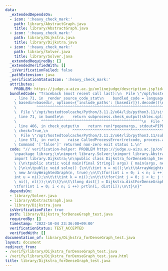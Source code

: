```yaml
---
data:
  _extendedDependsOn:
  - icon: ':heavy_check_mark:'
    path: library/AbstractGraph.java
    title: library/AbstractGraph.java
  - icon: ':heavy_check_mark:'
    path: library/Dijkstra.java
    title: library/Dijkstra.java
  - icon: ':heavy_check_mark:'
    path: library/Solver.java
    title: library/Solver.java
  _extendedRequiredBy: []
  _extendedVerifiedWith: []
  _isVerificationFailed: false
  _pathExtension: java
  _verificationStatusIcon: ':heavy_check_mark:'
  attributes:
    PROBLEM: https://judge.u-aizu.ac.jp/onlinejudge/description.jsp?id=ALDS1_12_C
  bundledCode: "Traceback (most recent call last):\n  File \"/opt/hostedtoolcache/Python/3.11.2/x64/lib/python3.11/site-packages/onlinejudge_verify/documentation/build.py\"\
    , line 71, in _render_source_code_stat\n    bundled_code = language.bundle(stat.path,\
    \ basedir=basedir, options={'include_paths': [basedir]}).decode()\n          \
    \         ^^^^^^^^^^^^^^^^^^^^^^^^^^^^^^^^^^^^^^^^^^^^^^^^^^^^^^^^^^^^^^^^^^^^^^^^^^^^^^^^^\n\
    \  File \"/opt/hostedtoolcache/Python/3.11.2/x64/lib/python3.11/site-packages/onlinejudge_verify/languages/user_defined.py\"\
    , line 71, in bundle\n    return subprocess.check_output(shlex.split(command))\n\
    \           ^^^^^^^^^^^^^^^^^^^^^^^^^^^^^^^^^^^^^^^^^^^^^\n  File \"/opt/hostedtoolcache/Python/3.11.2/x64/lib/python3.11/subprocess.py\"\
    , line 466, in check_output\n    return run(*popenargs, stdout=PIPE, timeout=timeout,\
    \ check=True,\n           ^^^^^^^^^^^^^^^^^^^^^^^^^^^^^^^^^^^^^^^^^^^^^^^^^^^^^^^^^\n\
    \  File \"/opt/hostedtoolcache/Python/3.11.2/x64/lib/python3.11/subprocess.py\"\
    , line 571, in run\n    raise CalledProcessError(retcode, process.args,\nsubprocess.CalledProcessError:\
    \ Command '['false']' returned non-zero exit status 1.\n"
  code: "// verification-helper: PROBLEM https://judge.u-aizu.ac.jp/onlinejudge/description.jsp?id=ALDS1_12_C\n\
    \npackage library;\n\nimport library.Solver;\nimport library.AbstractGraph;\n\
    import library.Dijkstra;\n\npublic class Dijkstra_forDenseGraph_test extends Solver\
    \ {\n\tpublic static void main(final String[] args) { main(args, new Dijkstra_forDenseGraph_test());\
    \ }\n\n\tpublic void solve() {\n\t\tint n = ni();\n\t\tArrayWeightedGraph g =\
    \ new ArrayWeightedGraph(n, true);\n\t\tfor(int i = 0; i < n; i ++) {\n\t\t\t\
    int u = ni();\n\t\t\tint k = ni();\n\t\t\tfor(int j = 0; j < k; j ++) g.add(u,\
    \ ni(), nl());\n\t\t}\n\t\tlong dist[] = Dijkstra.distForDenseGraph(g, 0);\n\t\
    \tfor(int i = 0; i < n; i ++) prtln(i, dist[i]);\n\t}\n}"
  dependsOn:
  - library/Solver.java
  - library/AbstractGraph.java
  - library/Dijkstra.java
  isVerificationFile: true
  path: library/Dijkstra_forDenseGraph_test.java
  requiredBy: []
  timestamp: '2022-10-04 23:36:08+09:00'
  verificationStatus: TEST_ACCEPTED
  verifiedWith: []
documentation_of: library/Dijkstra_forDenseGraph_test.java
layout: document
redirect_from:
- /verify/library/Dijkstra_forDenseGraph_test.java
- /verify/library/Dijkstra_forDenseGraph_test.java.html
title: library/Dijkstra_forDenseGraph_test.java
---
```

